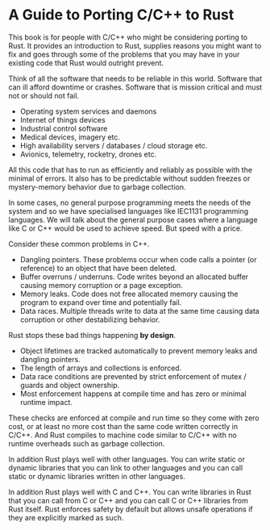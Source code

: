 # A Guide to Porting C\/C++ to Rust

This book is for people with C\/C++ who might be considering porting to Rust. It provides an introduction to Rust, supplies reasons you might want to fix and goes through some of the problems that you may have in your existing code that Rust would outright prevent.

Think of all the software that needs to be reliable in this world. Software that can ill afford downtime or crashes. Software that is mission critical and must not or should not fail.

* Operating system services and daemons
* Internet of things devices
* Industrial control software
* Medical devices, imagery etc.
* High availability servers / databases / cloud storage etc.
* Avionics, telemetry, rocketry, drones etc.

All this code that has to run as efficiently and reliably as possible with the minimal of errors. It also has to be predictable without sudden freezes or mystery-memory behavior due to garbage collection.

In some cases, no general purpose programming meets the needs of the system and so we have specialised languages like IEC1131 programming languages. We will talk about the general purpose cases where a language like C or C++ would be used to achieve speed. But speed with a price.

Consider these common problems in C++.

* Dangling pointers. These problems occur when code calls a pointer \(or reference\) to an object that have been deleted.
* Buffer overruns \/ underruns. Code writes beyond an allocated buffer causing memory corruption or a page exception.
* Memory leaks. Code does not free allocated memory causing the program to expand over time and potentially fail.
* Data races. Multiple threads write to data at the same time causing data corruption or other destabilizing behavior.

Rust stops these bad things happening **by design**.

* Object lifetimes are tracked automatically to prevent memory leaks and dangling pointers.
* The length of arrays and collections is enforced.
* Data race conditions are prevented by strict enforcement of mutex / guards and object ownership.
* Most enforcement happens at compile time and has zero or minimal runtime impact.

These checks are enforced at compile and run time so they come with zero cost, or at least no more cost than the same code written correctly in C\/C++. And Rust compiles to machine code similar to C\/C++ with no runtime overheads such as garbage collection.

In addition Rust plays well with other languages. You can write static or dynamic libraries that you can link to other languages and you can call static or dynamic libraries written in other languages.

In addition Rust plays well with C and C++. You can write libraries in Rust that you can call from C or C++ and you can call C or C++ libraries from Rust itself. Rust enforces safety by default but allows unsafe operations if they are explicitly marked as such.
